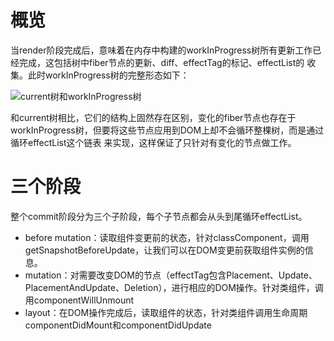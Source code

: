 # 概览
当render阶段完成后，意味着在内存中构建的workInProgress树所有更新工作已经完成，这包括树中fiber节点的更新、diff、effectTag的标记、effectList的
收集。此时workInProgress树的完整形态如下：

![current树和workInProgress树](http://neroht.com/commitFiber.jpg)

和current树相比，它们的结构上固然存在区别，变化的fiber节点也存在于workInProgress树，但要将这些节点应用到DOM上却不会循环整棵树，而是通过循环effectList这个链表
来实现，这样保证了只针对有变化的节点做工作。

# 三个阶段

整个commit阶段分为三个子阶段，每个子节点都会从头到尾循环effectList。
* before mutation：读取组件变更前的状态，针对classComponent，调用getSnapshotBeforeUpdate，让我们可以在DOM变更前获取组件实例的信息。
* mutation：对需要改变DOM的节点（effectTag包含Placement、Update、PlacementAndUpdate、Deletion），进行相应的DOM操作。针对类组件，调用componentWillUnmount
* layout：在DOM操作完成后，读取组件的状态，针对类组件调用生命周期componentDidMount和componentDidUpdate

